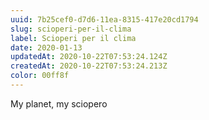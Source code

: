```yaml
---
uuid: 7b25cef0-d7d6-11ea-8315-417e20cd1794
slug: scioperi-per-il-clima
label: Scioperi per il clima
date: 2020-01-13
updatedAt: 2020-10-22T07:53:24.124Z
createdAt: 2020-10-22T07:53:24.213Z
color: 00ff8f
---
```


My planet, my sciopero